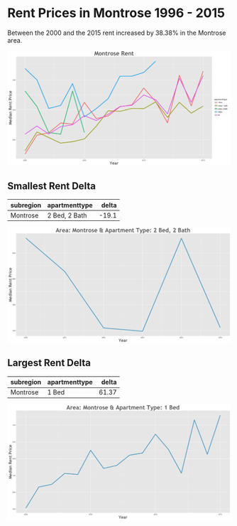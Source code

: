 Rent Prices in Montrose 1996 - 2015
================

Between the 2000 and the 2015 rent increased by 38.38% in the Montrose area.

![](../images/montrose.png)

Smallest Rent Delta
-------------------

| subregion | apartmenttype |  delta|
|:----------|:--------------|------:|
| Montrose  | 2 Bed, 2 Bath |  -19.1|

![](../images/smallRentDelta/montrose.png)

Largest Rent Delta
------------------

| subregion | apartmenttype |  delta|
|:----------|:--------------|------:|
| Montrose  | 1 Bed         |  61.37|

![](../images/largeRentDelta/montrose.png)
